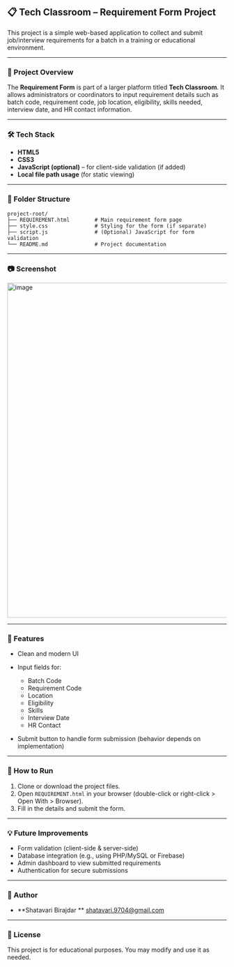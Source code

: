 
## 📋 Tech Classroom – Requirement Form Project

This project is a simple web-based application to collect and submit job/interview requirements for a batch in a training or educational environment.

---

### 📌 Project Overview

The **Requirement Form** is part of a larger platform titled **Tech Classroom**. It allows administrators or coordinators to input requirement details such as batch code, requirement code, job location, eligibility, skills needed, interview date, and HR contact information.

---

### 🛠️ Tech Stack

* **HTML5**
* **CSS3**
* **JavaScript (optional)** – for client-side validation (if added)
* **Local file path usage** (for static viewing)

---

### 📁 Folder Structure

```
project-root/
├── REQUIREMENT.html        # Main requirement form page
├── style.css               # Styling for the form (if separate)
├── script.js               # (Optional) JavaScript for form validation
└── README.md               # Project documentation
```

---

### 📷 Screenshot

<img width="1366" height="768" alt="image" src="https://github.com/user-attachments/assets/5e77e301-b98d-4d5a-ba50-03792dfe80e5" />


---

### 🧾 Features

* Clean and modern UI
* Input fields for:

  * Batch Code
  * Requirement Code
  * Location
  * Eligibility
  * Skills
  * Interview Date
  * HR Contact
* Submit button to handle form submission (behavior depends on implementation)

---

### 🚀 How to Run

1. Clone or download the project files.
2. Open `REQUIREMENT.html` in your browser (double-click or right-click > Open With > Browser).
3. Fill in the details and submit the form.

---

### 💡 Future Improvements

* Form validation (client-side & server-side)
* Database integration (e.g., using PHP/MySQL or Firebase)
* Admin dashboard to view submitted requirements
* Authentication for secure submissions

---

### 👤 Author

* **Shatavari Birajdar **
  shatavari.9704@gmail.com

---

### 📄 License

This project is for educational purposes. You may modify and use it as needed.
